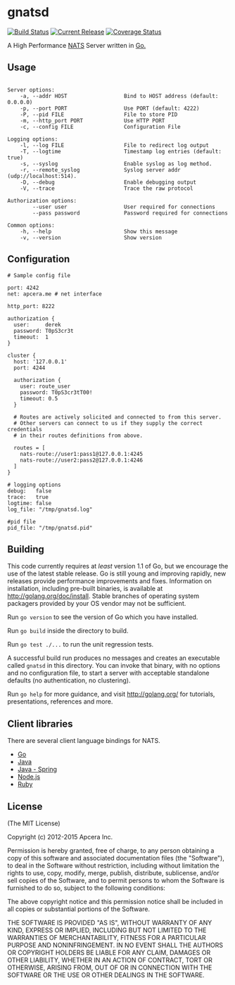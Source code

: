 # gnatsd
[![Build Status](https://travis-ci.org/hjinkim-cf1/gnatsd.svg?branch=master)](http://travis-ci.org/hjinkim-cf1/gnatsd)
[![Current Release](http://img.shields.io/badge/release-v0.5.6-1eb0fc.svg)](https://github.com/apcera/gnatsd/releases/tag/v0.5.6)
[![Coverage Status](https://img.shields.io/coveralls/apcera/gnatsd.svg)](https://coveralls.io/r/apcera/gnatsd?branch=master)

A High Performance [NATS](https://nats.io) Server written in [Go.](http://golang.org)

## Usage

```

Server options:
    -a, --addr HOST                  Bind to HOST address (default: 0.0.0.0)
    -p, --port PORT                  Use PORT (default: 4222)
    -P, --pid FILE                   File to store PID
    -m, --http_port PORT             Use HTTP PORT
    -c, --config FILE                Configuration File

Logging options:
    -l, --log FILE                   File to redirect log output
    -T, --logtime                    Timestamp log entries (default: true)
    -s, --syslog                     Enable syslog as log method.
    -r, --remote_syslog              Syslog server addr (udp://localhost:514).
    -D, --debug                      Enable debugging output
    -V, --trace                      Trace the raw protocol

Authorization options:
        --user user                  User required for connections
        --pass password              Password required for connections

Common options:
    -h, --help                       Show this message
    -v, --version                    Show version

```

## Configuration

```
# Sample config file

port: 4242
net: apcera.me # net interface

http_port: 8222

authorization {
  user:     derek
  password: T0pS3cr3t
  timeout:  1
}

cluster {
  host: '127.0.0.1'
  port: 4244

  authorization {
    user: route_user
    password: T0pS3cr3tT00!
    timeout: 0.5
  }

  # Routes are actively solicited and connected to from this server.
  # Other servers can connect to us if they supply the correct credentials
  # in their routes definitions from above.

  routes = [
    nats-route://user1:pass1@127.0.0.1:4245
    nats-route://user2:pass2@127.0.0.1:4246
  ]
}

# logging options
debug:   false
trace:   true
logtime: false
log_file: "/tmp/gnatsd.log"

#pid file
pid_file: "/tmp/gnatsd.pid"
```


## Building

This code currently requires at _least_ version 1.1 of Go, but we encourage
the use of the latest stable release.  Go is still young and improving
rapidly, new releases provide performance improvements and fixes.  Information
on installation, including pre-built binaries, is available at
<http://golang.org/doc/install>.  Stable branches of operating system
packagers provided by your OS vendor may not be sufficient.

Run `go version` to see the version of Go which you have installed.

Run `go build` inside the directory to build.

Run `go test ./...` to run the unit regression tests.

A successful build run produces no messages and creates an executable called
`gnatsd` in this directory.  You can invoke that binary, with no options and
no configuration file, to start a server with acceptable standalone defaults
(no authentication, no clustering).

Run `go help` for more guidance, and visit <http://golang.org/> for tutorials,
presentations, references and more.


## Client libraries

There are several client language bindings for NATS.
- [Go](https://github.com/apcera/nats)
- [Java](https://github.com/tyagihas/java_nats)
- [Java - Spring](https://github.com/mheath/jnats)
- [Node.js](https://github.com/derekcollison/node_nats)
- [Ruby](https://github.com/derekcollison/nats)


## License

(The MIT License)

Copyright (c) 2012-2015 Apcera Inc.

Permission is hereby granted, free of charge, to any person obtaining a copy
of this software and associated documentation files (the "Software"), to
deal in the Software without restriction, including without limitation the
rights to use, copy, modify, merge, publish, distribute, sublicense, and/or
sell copies of the Software, and to permit persons to whom the Software is
furnished to do so, subject to the following conditions:

The above copyright notice and this permission notice shall be included in
all copies or substantial portions of the Software.

THE SOFTWARE IS PROVIDED "AS IS", WITHOUT WARRANTY OF ANY KIND, EXPRESS OR
IMPLIED, INCLUDING BUT NOT LIMITED TO THE WARRANTIES OF MERCHANTABILITY,
FITNESS FOR A PARTICULAR PURPOSE AND NONINFRINGEMENT. IN NO EVENT SHALL THE
AUTHORS OR COPYRIGHT HOLDERS BE LIABLE FOR ANY CLAIM, DAMAGES OR OTHER
LIABILITY, WHETHER IN AN ACTION OF CONTRACT, TORT OR OTHERWISE, ARISING
FROM, OUT OF OR IN CONNECTION WITH THE SOFTWARE OR THE USE OR OTHER DEALINGS
IN THE SOFTWARE.
